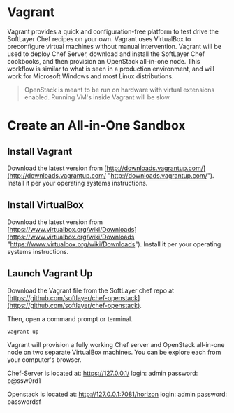 Vagrant
=======

Vagrant provides a quick and configuration-free platform to test drive the SoftLayer Chef recipes on your own. Vagrant uses VirtualBox to preconfigure virtual machines without manual intervention. Vagrant will be used to deploy Chef Server, download and install the SoftLayer Chef cookbooks, and then provision an OpenStack all-in-one node. This workflow is similar to what is seen in a production environment, and will work for Microsoft Windows and most Linux distributions.

> OpenStack is meant to be run on hardware with virtual extensions enabled.  Running VM's inside Vagrant will be slow.

Create an All-in-One Sandbox
============================

Install Vagrant
---------------
Download the latest version from [http://downloads.vagrantup.com/](http://downloads.vagrantup.com/ "http://downloads.vagrantup.com/").  Install it per your operating systems instructions.

Install VirtualBox
------------------
Download the latest version from [https://www.virtualbox.org/wiki/Downloads](https://www.virtualbox.org/wiki/Downloads "https://www.virtualbox.org/wiki/Downloads").  Install it per your operating systems instructions.

Launch Vagrant Up
-----------------
Download the Vagrant file from the SoftLayer chef repo at [https://github.com/softlayer/chef-openstack](https://github.com/softlayer/chef-openstack).

Then, open a command prompt or terminal.

    vagrant up

Vagrant will provision a fully working Chef server and OpenStack all-in-one node  on two separate VirtualBox machines.  You can be explore each from your computer's browser.

Chef-Server is located at: https://127.0.0.1/  login: admin password: p@ssw0rd1

Openstack is located at: http://127.0.0.1:7081/horizon login: admin password: passwordsf


